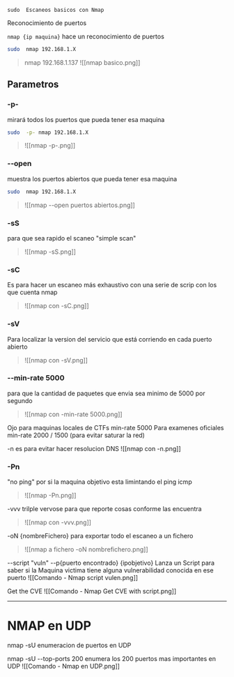 	sudo  Escaneos basicos con Nmap
Reconocimiento de puertos

`nmap {ip maquina}` hace un reconocimiento de puertos

```sh fold:"nmap directo sin parametros"
sudo  nmap 192.168.1.X
```
> nmap 192.168.1.137
> ![[nmap basico.png]]

## Parametros
### -p-
mirará todos los puertos que pueda tener  esa maquina 


```sh fold:"nmap para ver los puertos en la máquina"
sudo  -p- nmap 192.168.1.X
```

> ![[nmap -p-.png]]

### --open
 muestra los puertos abiertos que pueda tener esa maquina


```sh fold:"nmap directo sin parametros"
sudo  nmap 192.168.1.X
```
> ![[nmap --open puertos abiertos.png]]

### -sS
para que sea rapido el scaneo "simple scan"
>![[nmap -sS.png]]

### -sC
Es para hacer un escaneo más exhaustivo con una serie de scrip con los que cuenta nmap
>![[nmap con -sC.png]]

### -sV
Para localizar la version del servicio que está corriendo en cada puerto abierto

>![[nmap con -sV.png]]

### --min-rate 5000 

para que la cantidad de paquetes que envia sea minimo de 5000 por segundo
>![[nmap con -min-rate 5000.png]]


Ojo para maquinas locales de CTFs min-rate 5000
Para examenes oficiales min-rate 2000 / 1500  (para evitar saturar la red)


-n es para evitar hacer resolucion DNS
![[nmap con -n.png]]

### -Pn
 "no ping" por si la maquina objetivo esta limintando el ping icmp
>![[nmap -Pn.png]]

-vvv trilple vervose para que reporte cosas conforme las encuentra
> ![[nmap con -vvv.png]]

-oN {nombreFichero} para exportar todo el escaneo a un fichero
> ![[nmap a fichero -oN nombrefichero.png]]


--script "vuln" --p{puerto encontrado} {ipobjetivo}
Lanza un Script para saber si la Maquina victima tiene alguna vulnerabilidad conocida en ese puerto
![[Comando - Nmap script vulen.png]]

Get the CVE
![[Comando - Nmap Get CVE with script.png]]



----
# NMAP en UDP

nmap -sU enumeracion de puertos en UDP

nmap -sU --top-ports 200 enumera los 200 puertos mas importantes en UDP
![[Comando - Nmap en UDP.png]]